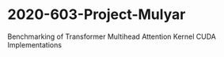 # 2020-603-Project-Mulyar
Benchmarking of Transformer Multihead Attention Kernel CUDA Implementations
